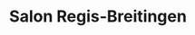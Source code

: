 ---
title: "Salon Regis-Breitingen"
url: /regis-breitingen/salon-regis-breitingen/
shop: Friseur
---